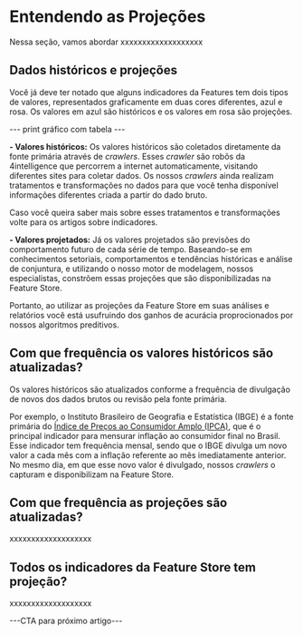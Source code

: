 # Entendendo as Projeções

Nessa seção, vamos abordar xxxxxxxxxxxxxxxxxxx

## Dados históricos e projeções

Você já deve ter notado que alguns indicadores da Features tem dois tipos de valores, representados graficamente em duas cores diferentes, azul e rosa. Os valores em azul são históricos e os valores em rosa são projeções.

--- print gráfico com tabela ---

**- Valores históricos:** Os valores históricos são coletados diretamente da fonte primária através de *crawlers*. Esses *crawler* são robôs da 4intelligence que percorrem a internet automaticamente, visitando diferentes sites para coletar dados. Os nossos *crawlers* ainda realizam tratamentos e transformações no dados para que você tenha disponível informações diferentes criada a partir do dado bruto.

Caso você queira saber mais sobre esses tratamentos e transformações volte para os artigos sobre indicadores.

**- Valores projetados:** Já os valores projetados são previsões do comportamento futuro de cada série de tempo. Baseando-se em conhecimentos setoriais, comportamentos e tendências históricas e análise de conjuntura, e utilizando o nosso motor de modelagem, nossos especialistas, constrõem essas projeções que são disponibilizadas na Feature Store.

Portanto, ao utilizar as projeções da Feature Store em suas análises e relatórios você está usufruindo dos ganhos de acurácia proprocionados por nossos algoritmos preditivos.

## Com que frequência os valores históricos são atualizadas?

Os valores históricos são atualizados conforme a frequência de divulgação de novos dos dados brutos ou revisão pela fonte primária. 

Por exemplo, o Instituto Brasileiro de Geografia e Estatística (IBGE) é a fonte primária do [Índice de Preços ao Consumidor Amplo (IPCA)](https://4casthub.ai/feature-store/indicators/BRPRC0046), que é o principal indicador para mensurar inflação ao consumidor final no Brasil. Esse indicador tem frequência mensal, sendo que o IBGE divulga um novo valor a cada mês com a inflação referente ao mês imediatamente anterior. No mesmo dia, em que esse novo valor é divulgado, nossos *crawlers* o capturam e disponibilizam na Feature Store.

## Com que frequência as projeções são atualizadas?

xxxxxxxxxxxxxxxxxxx

## Todos os indicadores da Feature Store tem projeção?

xxxxxxxxxxxxxxxxxxx

---CTA para próximo artigo---
